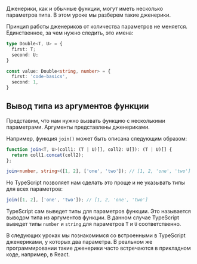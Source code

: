 
Дженерики, как и обычные функции, могут иметь несколько параметров типа. В этом уроке мы разберем такие дженерики.

Принцип работы дженериков от количества параметров не меняется. Единственное, за чем нужно следить, это имена:

```typescript
type Double<T, U> = {
  first: T;
  second: U;
}

const value: Double<string, number> = {
  first: 'code-basics',
  second: 1,
}
```

<!-- TODO - автору: не хватает описания кода - на что обратить внимание, или что тут сделали -->

## Вывод типа из аргументов функции

Представим, что нам нужно вызвать функцию с несколькими параметрами. Аргументы представлены дженериками.

Например, функция `join()` может быть описана следующим образом:

```typescript
function join<T, U>(coll1: (T | U)[], coll2: U[]): (T | U)[] {
  return coll1.concat(coll2);
};

join<number, string>([1, 2], ['one', 'two']); // [1, 2, 'one', 'two']
```

<!-- TODO - автору: не хватает описания кода - на что обратить внимание, или что тут сделали -->

Но TypeScript позволяет нам сделать это проще и не указывать типы для всех параметров:

```typescript
join([1, 2], ['one', 'two']); // [1, 2, 'one', 'two']
```

TypeScript сам выведет типы для параметров функции. Это называется выводом типа из аргументов функции. В данном случае TypeScript выведет типы `number` и `string` для параметров `T` и `U` соответственно.

В следующих уроках мы познакомимся со встроенными в TypeScript дженериками, у которых два параметра. В реальном же программировании такие дженерики часто встречаются в прикладном коде, например, в React.
